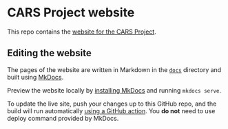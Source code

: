# CARS Project website

This repo contains the [website for the CARS Project](https://cars-project.github.io/).

## Editing the website

The pages of the website are written in Markdown in the [`docs`](docs/) directory and built using [MkDocs](https://www.mkdocs.org/).

Preview the website locally by [installing MkDocs](hthttps://www.mkdocs.org/user-guide/installation/) and running `mkdocs serve`.

To update the live site, push your changes up to this GitHub repo, and the build will run automatically [using a GitHub action](.github/workflows/deploy.yml).
You **do not** need to use deploy command provided by MkDocs.
